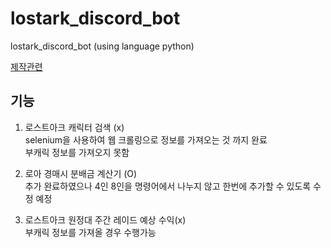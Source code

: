 # lostark_discord_bot
lostark_discord_bot (using  language python)

[제작관련](https://zinc-mole-8c6.notion.site/Discord-bot-making-0e425757100446909df9714a9a8d7ab4)

## 기능
1. 로스트아크 캐릭터 검색 (x)  
selenium을 사용하여 웹 크롤링으로 정보를 가져오는 것 까지 완료  
부캐릭 정보를 가져오지 못함  

2. 로아 경매시 분배금 계산기 (O)  
추가 완료하였으나 4인 8인을 명령어에서 나누지 않고 한번에 추가할 수 있도록 수정 예정
  
3. 로스트아크 원정대 주간 레이드 예상 수익(x)  
부캐릭 정보를 가져올 경우 수행가능

